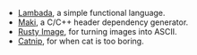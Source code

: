 * [Lambada](https://rudsvar.github.io/Lambada), a simple functional language.
* [Maki](https://github.com/rudsvar/maki), a C/C++ header dependency generator.
* [Rusty Image](https://github.com/rudsvar/rusty-image), for turning images into ASCII.
* [Catnip](https://github.com/rudsvar/catnip), for when cat is too boring.
